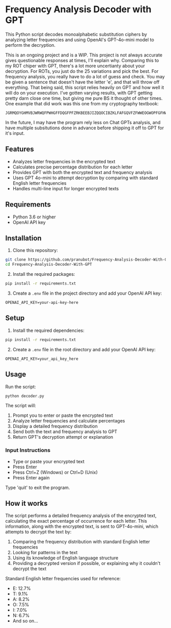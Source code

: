 # Frequency Analysis Decoder with GPT

This Python script decodes monoalphabetic substitution ciphers by analyzing letter frequencies and using OpenAI's GPT-4o-mini model to perform the decryption.

This is an ongoing project and is a WIP. This project is not always accurate gives questionable responses at times, I'll explain why. 
Comparing this to my ROT chiper with GPT, there's a lot more uncertianty about your decryption. For ROTs, you just do the 25 variations and pick the best. For frequency analysis, you really have to do a lot of guess and check. You may be given a sentence that doesn't have the letter 'e', and that will throw off everything. 
That being said, this script relies heavily on GPT and how well it will do on your execution. I've gotten varying results, with GPT getting pretty darn close one time, but giving me pure BS it thought of other times. One example that did work was this one from my cryptography textbook:
```
JGRMQOYGHMVBJWRWQFPWHGFFDQGFPFZRKBEEBJIZQQOCIBZKLFAFGQVFZFWWEOGWOPFGFHWOLPHLRLOLFDMFGQWBLWBWQOLKFWBYLBLYLFSFLJGRMQBOLWJVFPFWQVHQWFFPQOQVFPQOCFPOGFWFJIGFQVHLHLROQVFGWJVFPFOLFHGQVQVFILEOGQILHQFQGIQVVOSFAFGBWQVHQWIJVWJVFPFWHGFIWIHZZRQGBABHZQOCGFHX
```
In the future, I may have the program rely less on Chat GPTs analysis, and have multiple subsitutions done in advance before shipping it off to GPT for it's input.

## Features
- Analyzes letter frequencies in the encrypted text
- Calculates precise percentage distribution for each letter
- Provides GPT with both the encrypted text and frequency analysis
- Uses GPT 4o-mini to attempt decryption by comparing with standard English letter frequencies
- Handles multi-line input for longer encrypted texts

## Requirements
- Python 3.6 or higher
- OpenAI API key

## Installation

1. Clone this repository:
```bash
git clone https://github.com/pranubot/Frequency-Analysis-Decoder-With-GPT
cd Frequency-Analysis-Decoder-With-GPT
```

2. Install the required packages:
```bash
pip install -r requirements.txt
```

3. Create a `.env` file in the project directory and add your OpenAI API key:
```
OPENAI_API_KEY=your-api-key-here
```

## Setup

1. Install the required dependencies:
```bash
pip install -r requirements.txt
```

2. Create a `.env` file in the root directory and add your OpenAI API key:
```
OPENAI_API_KEY=your_api_key_here
```

## Usage

Run the script:
```bash
python decoder.py
```

The script will:
1. Prompt you to enter or paste the encrypted text
2. Analyze letter frequencies and calculate percentages
3. Display a detailed frequency distribution
4. Send both the text and frequency analysis to GPT
5. Return GPT's decryption attempt or explanation

### Input Instructions
- Type or paste your encrypted text
- Press Enter
- Press Ctrl+Z (Windows) or Ctrl+D (Unix)
- Press Enter again

Type 'quit' to exit the program.

## How it works

The script performs a detailed frequency analysis of the encrypted text, calculating the exact percentage of occurrence for each letter. This information, along with the encrypted text, is sent to GPT-4o-mini, which attempts to decrypt the text by:

1. Comparing the frequency distribution with standard English letter frequencies
2. Looking for patterns in the text
3. Using its knowledge of English language structure
4. Providing a decrypted version if possible, or explaining why it couldn't decrypt the text

Standard English letter frequencies used for reference:
- E: 12.7%
- T: 9.1%
- A: 8.2%
- O: 7.5%
- I: 7.0%
- N: 6.7%
- And so on...


